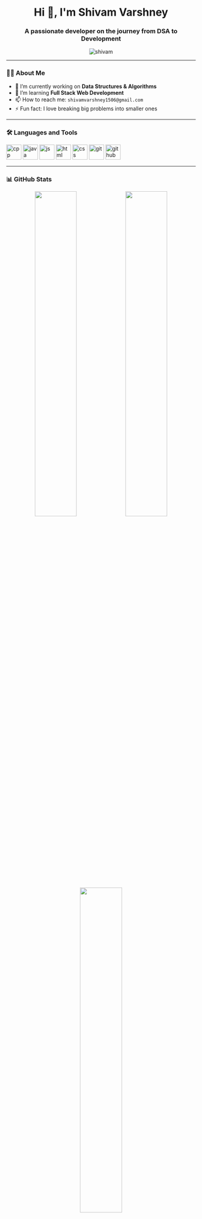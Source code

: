 <!-- Profile Header -->
<h1 align="center">Hi 👋, I'm Shivam Varshney</h1>
<h3 align="center">A passionate developer on the journey from DSA to Development</h3>

<!-- Profile Views / Badges -->
<p align="center">
  <img src="https://komarev.com/ghpvc/?username=shivamvarshneyy&label=Profile%20views&color=0e75b6&style=flat" alt="shivam" />
</p>

---

<!-- About Me Section -->
### 👨‍💻 About Me

- 🔭 I’m currently working on **Data Structures & Algorithms**
- 🌱 I’m learning **Full Stack Web Development**
- 📫 How to reach me: `shivamvarshney1506@gmail.com`
- ⚡ Fun fact: I love breaking big problems into smaller ones

---

<!-- Languages & Tools -->
### 🛠️ Languages and Tools

<p align="left">
  <img src="https://cdn.jsdelivr.net/gh/devicons/devicon/icons/cplusplus/cplusplus-original.svg" alt="cpp" width="40" height="40"/>
  <img src="https://cdn.jsdelivr.net/gh/devicons/devicon/icons/java/java-original.svg" alt="java" width="40" height="40"/>
  <img src="https://cdn.jsdelivr.net/gh/devicons/devicon/icons/javascript/javascript-original.svg" alt="js" width="40" height="40"/>
  <img src="https://cdn.jsdelivr.net/gh/devicons/devicon/icons/html5/html5-original.svg" alt="html" width="40" height="40"/>
  <img src="https://cdn.jsdelivr.net/gh/devicons/devicon/icons/css3/css3-original.svg" alt="css" width="40" height="40"/>
  <img src="https://cdn.jsdelivr.net/gh/devicons/devicon/icons/git/git-original.svg" alt="git" width="40" height="40"/>
  <img src="https://cdn.jsdelivr.net/gh/devicons/devicon/icons/github/github-original.svg" alt="github" width="40" height="40"/>
</p>

---

<!-- GitHub Stats -->
### 📊 GitHub Stats

<p align="center">
  <img src="https://github-readme-stats.vercel.app/api?username=shivamvarshneyy&show_icons=true&theme=tokyonight" width="47%" />
  <img src="https://github-readme-streak-stats.herokuapp.com/?user=shivamvarshneyy&theme=tokyonight" width="47%" />
</p>

<p align="center">
  <img src="https://github-readme-stats.vercel.app/api/top-langs/?username=shivamvarshneyy&layout=compact&theme=tokyonight" width="47%" />
</p>

---

<!-- Connect with Me -->
### 📫 Connect with Me

<p align="left">
  <a href="https://www.linkedin.com/in/shivam-varshney-38221916b" target="blank"><img align="center" src="https://cdn.jsdelivr.net/gh/devicons/devicon/icons/linkedin/linkedin-original.svg" alt="linkedin" height="30" width="30" /></a>
  <a href="mailto:shivamvarshney1506@gmail.com"><img align="center" src="https://img.icons8.com/ios-filled/50/000000/gmail-new.png" height="30" width="30" /></a>
  <a href="https://github.com/shivamvarshneyy"><img align="center" src="https://cdn.jsdelivr.net/gh/devicons/devicon/icons/github/github-original.svg" height="30" width="30" /></a>
</p>

---

<!-- Footer Quote -->
> *“Code is like humor. When you have to explain it, it’s bad.”*  
> – Cory House
